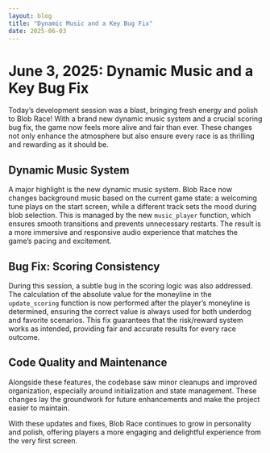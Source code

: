 ```yaml
---
layout: blog
title: "Dynamic Music and a Key Bug Fix"
date: 2025-06-03
---
```


# June 3, 2025: Dynamic Music and a Key Bug Fix

Today’s development session was a blast, bringing fresh energy and polish to Blob Race! With a brand new dynamic music system and a crucial scoring bug fix, the game now feels more alive and fair than ever. These changes not only enhance the atmosphere but also ensure every race is as thrilling and rewarding as it should be.

## Dynamic Music System
A major highlight is the new dynamic music system. Blob Race now changes background music based on the current game state: a welcoming tune plays on the start screen, while a different track sets the mood during blob selection. This is managed by the new `music_player` function, which ensures smooth transitions and prevents unnecessary restarts. The result is a more immersive and responsive audio experience that matches the game’s pacing and excitement.

## Bug Fix: Scoring Consistency
During this session, a subtle bug in the scoring logic was also addressed. The calculation of the absolute value for the moneyline in the `update_scoring` function is now performed after the player’s moneyline is determined, ensuring the correct value is always used for both underdog and favorite scenarios. This fix guarantees that the risk/reward system works as intended, providing fair and accurate results for every race outcome.

## Code Quality and Maintenance
Alongside these features, the codebase saw minor cleanups and improved organization, especially around initialization and state management. These changes lay the groundwork for future enhancements and make the project easier to maintain.

With these updates and fixes, Blob Race continues to grow in personality and polish, offering players a more engaging and delightful experience from the very first screen.
